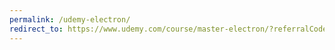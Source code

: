 ```yaml
---
permalink: /udemy-electron/
redirect_to: https://www.udemy.com/course/master-electron/?referralCode=FF3D09D1EBFE9763CDA0
---
```

